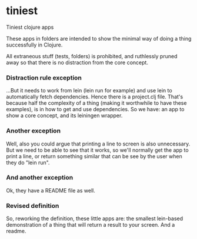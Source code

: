 # tiniest
Tiniest clojure apps

These apps in folders are intended to show the minimal way of doing a thing successfully in Clojure.

All extraneous stuff (tests, folders) is prohibited, and ruthlessly pruned away so that there is no distraction from the core concept.

### Distraction rule exception
...But it needs to work from lein (lein run for example) and use lein to automatically fetch dependencies. Hence there is a project.clj file. That's because half the complexity of a thing (making it worthwhile to have these examples), is in how to get and use dependencies. So we have: an app to show a core concept, and its leiningen wrapper.

### Another exception
Well, also you could argue that printing a line to screen is also unnecessary. But we need to be able to see that it works, so we'll normally get the app to print a line, or return something similar that can be see by the user when they do "lein run".

### And another exception
Ok, they have a README file as well.

### Revised definition
So, reworking the definition, these little apps are: the smallest lein-based demonstration of a thing that will return a result to your screen. And a readme.



